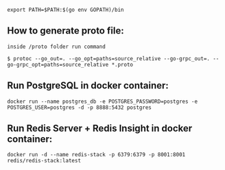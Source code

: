 `export PATH=$PATH:$(go env GOPATH)/bin`

## How to generate proto file:

`inside /proto folder run command`

`$ protoc --go_out=. --go_opt=paths=source_relative --go-grpc_out=. --go-grpc_opt=paths=source_relative *.proto`

## Run PostgreSQL in docker container:

`docker run --name postgres_db -e POSTGRES_PASSWORD=postgres -e POSTGRES_USER=postgres -d -p 8888:5432 postgres`

## Run Redis Server + Redis Insight in docker container:

`docker run -d --name redis-stack -p 6379:6379 -p 8001:8001 redis/redis-stack:latest`
